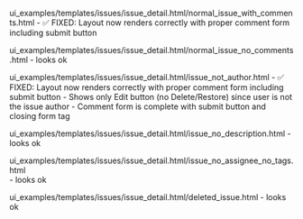 ui_examples/templates/issues/issue_detail.html/normal_issue_with_comments.html
    - ✅ FIXED: Layout now renders correctly with proper comment form including submit button

ui_examples/templates/issues/issue_detail.html/normal_issue_no_comments.html
    - looks ok

 ui_examples/templates/issues/issue_detail.html/issue_not_author.html
     - ✅ FIXED: Layout now renders correctly with proper comment form including submit button
     - Shows only Edit button (no Delete/Restore) since user is not the issue author
     - Comment form is complete with submit button and closing form tag

ui_examples/templates/issues/issue_detail.html/issue_no_description.html
     - looks ok

ui_examples/templates/issues/issue_detail.html/issue_no_assignee_no_tags.html     
     - looks ok

ui_examples/templates/issues/issue_detail.html/deleted_issue.html
    - looks ok
